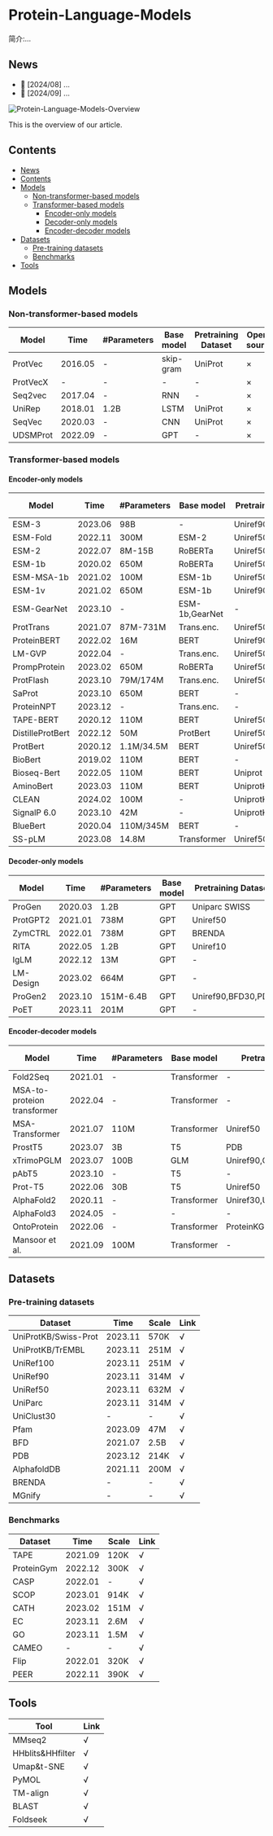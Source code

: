 # Protein-Language-Models

简介:...


## News

- 🌟 [2024/08] ...
- 🌟 [2024/09] ...

![Protein-Language-Models-Overview](https://github.com/shuxiang111/Protein-Language-Models/blob/c71da17722411fb364288d313198d37384f8049d/figures/overview.png)

This is the overview of our article.


## Contents

- [News](#news)
- [Contents](#contents)
- [Models](#models)
  - [Non\-transformer\-based models](#non-transformer-based-models)
  - [Transformer\-based models](#transformer-based-models)
    - [Encoder\-only models](#encoder-only-models)
    - [Decoder\-only models](#decoder-only-models)
    - [Encoder\-decoder models](#encoder-decoder-models)
- [Datasets](#datasets)
  - [Pre\-training datasets](#pre-training-datasets)
  - [Benchmarks](#benchmarks)
- [Tools](#tools)


## Models

### Non-transformer-based models

Model | Time | #Parameters | Base model | Pretraining Dataset |Open-source
---- | ---- | ---- | ---- | ---- | ---- |
ProtVec|2016.05|-|skip-gram|UniProt|×
ProtVecX|-|-|-|-|×
Seq2vec|2017.04|-|RNN|-|×
UniRep|2018.01|1.2B|LSTM|UniProt|×
SeqVec|2020.03|-|CNN|UniProt|×
UDSMProt|2022.09|-|GPT|-|×

### Transformer-based models

#### Encoder-only models

Model | Time | #Parameters | Base model | Pretraining Dataset |Open-source
---- | ---- | ---- | ---- | ---- | ---- |
ESM-3|2023.06|98B|-|Uniref90|√
ESM-Fold|2022.11|300M|ESM-2|Uniref50|×
ESM-2|2022.07|8M-15B|RoBERTa|Uniref50,PDB|×
ESM-1b|2020.02|650M|RoBERTa|Uniref50|×
ESM-MSA-1b|2021.02|100M|ESM-1b|Uniref50|×
ESM-1v|2021.02|650M|ESM-1b|Uniref90|×
ESM-GearNet|2023.10|-|ESM-1b,GearNet|-|×
ProtTrans|2021.07|87M-731M|Trans.enc.|Uniref50|×
ProteinBERT|2022.02|16M|BERT|Uniref90|×
LM-GVP|2022.04|-|Trans.enc.|Uniref50|×
PrompProtein|2023.02|650M|RoBERTa|Uniref50,PDB|×
ProtFlash|2023.10|79M/174M|Trans.enc.|Uniref50|×
SaProt|2023.10|650M|BERT|-|×
ProteinNPT|2023.12|-|Trans.enc.|-|×
TAPE-BERT|2020.12|110M|BERT|Uniref50,Pfam|×
DistilleProtBert|2022.12|50M|ProtBert|Uniref50,Pfam|×
ProtBert|2020.12|1.1M/34.5M|BERT|Uniref50|×
BioBert|2019.02|110M|BERT|-|×
Bioseq-Bert|2022.05|110M|BERT|Uniprot|×
AminoBert|2023.03|110M|BERT|UniprotKB,Pfam|×
CLEAN|2024.02|100M|-|UniprotKB,PDB,Pfam|×
SignalP 6.0|2023.10|42M|-|UniprotKB|×
BlueBert|2020.04|110M/345M|BERT|-|×
SS-pLM|2023.08|14.8M|Transformer|Uniref50|×

#### Decoder-only models

Model | Time | #Parameters | Base model | Pretraining Dataset |Open-source
---- | ---- | ---- | ---- | ---- | ---- |
ProGen|2020.03|1.2B|GPT|Uniparc SWISS|×
ProtGPT2|2021.01|738M|GPT|Uniref50|×
ZymCTRL|2022.01|738M|GPT|BRENDA|×
RITA|2022.05|1.2B|GPT|Uniref10|×
IgLM|2022.12|13M|GPT|-|×
LM-Design|2023.02|664M|GPT|-|×
ProGen2|2023.10|151M-6.4B|GPT|Uniref90,BFD30,PDB|×
PoET|2023.11|201M|GPT|-|×

#### Encoder-decoder models

Model | Time | #Parameters | Base model | Pretraining Dataset |Open-source
---- | ---- | ---- | ---- | ---- | ---- |
Fold2Seq|2021.01|-|Transformer|-|×
MSA-to-proteion transformer|2022.04|-|Transformer|-|×
MSA-Transformer|2021.07|110M|Transformer|Uniref50|×
ProstT5|2023.07|3B|T5|PDB|×
xTrimoPGLM|2023.07|100B|GLM|Uniref90,ColdFoldDB|×
pAbT5|2023.10|-|T5|-|×
Prot-T5|2022.06|30B|T5|Uniref50|×
AlphaFold2|2020.11|-|Transformer|Uniref30,Uniref90,PDB,BFD|×
AlphaFold3|2024.05|-|-|-|×
OntoProtein|2022.06|-|Transformer|ProteinKG25|×
Mansoor et al.|2021.09|100M|Transformer|-|×

## Datasets

### Pre-training datasets

Dataset | Time | Scale | Link
---- | ---- | ---- | ----
UniProtKB/Swiss-Prot|2023.11|570K|√
UniProtKB/TrEMBL|2023.11|251M|√
UniRef100|2023.11|251M|√
UniRef90|2023.11|314M|√
UniRef50|2023.11|632M|√
UniParc|2023.11|314M|√
UniClust30|-|-|√
Pfam|2023.09|47M|√
BFD|2021.07|2.5B|√
PDB|2023.12|214K|√
AlphafoldDB|2021.11|200M|√
BRENDA|-|-|√
MGnify|-|-|√

### Benchmarks

Dataset | Time | Scale | Link
---- | ---- | ---- | ----
TAPE|2021.09|120K|√
ProteinGym|2022.12|300K|√
CASP|2022.01|-|√
SCOP|2023.01|914K|√
CATH|2023.02|151M|√
EC|2023.11|2.6M|√
GO|2023.11|1.5M|√
CAMEO|-|-|√
Flip|2022.01|320K|√
PEER|2022.11|390K|√

## Tools

Tool | Link
---- | ----
MMseq2|√
HHblits&HHfilter|√
Umap&t-SNE|√
PyMOL|√
TM-align|√
BLAST|√
Foldseek|√









